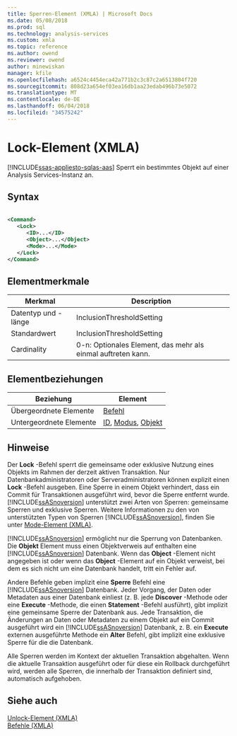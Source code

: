 ```yaml
---
title: Sperren-Element (XMLA) | Microsoft Docs
ms.date: 05/08/2018
ms.prod: sql
ms.technology: analysis-services
ms.custom: xmla
ms.topic: reference
ms.author: owend
ms.reviewer: owend
author: minewiskan
manager: kfile
ms.openlocfilehash: a6524c4454eca42a771b2c3c87c2a6513804f720
ms.sourcegitcommit: 808d23a654ef03ea16db1aa23edab496b73e5072
ms.translationtype: MT
ms.contentlocale: de-DE
ms.lasthandoff: 06/04/2018
ms.locfileid: "34575242"
---
```

# <a name="lock-element-xmla"></a>Lock-Element (XMLA)
[!INCLUDE[ssas-appliesto-sqlas-aas](../../../includes/ssas-appliesto-sqlas-aas.md)]
  Sperrt ein bestimmtes Objekt auf einer Analysis Services-Instanz an.  
  
## <a name="syntax"></a>Syntax  
  
```xml  
  
<Command>  
   <Lock>  
      <ID>...</ID>  
      <Object>...</Object>  
      <Mode>...</Mode>  
   </Lock>  
</Command>  
```  
  
## <a name="element-characteristics"></a>Elementmerkmale  
  
|Merkmal|Description|  
|--------------------|-----------------|  
|Datentyp und -länge|InclusionThresholdSetting|  
|Standardwert|InclusionThresholdSetting|  
|Cardinality|0-n: Optionales Element, das mehr als einmal auftreten kann.|  
  
## <a name="element-relationships"></a>Elementbeziehungen  
  
|Beziehung|Element|  
|------------------|-------------|  
|Übergeordnete Elemente|[Befehl](../../../analysis-services/xmla/xml-elements-properties/command-element-xmla.md)|  
|Untergeordnete Elemente|[ID](../../../analysis-services/xmla/xml-elements-properties/id-element-xmla.md), [Modus](../../../analysis-services/xmla/xml-elements-properties/mode-element-xmla.md), [Objekt](../../../analysis-services/xmla/xml-elements-properties/object-element-xmla.md)|  
  
## <a name="remarks"></a>Hinweise  
 Der **Lock** -Befehl sperrt die gemeinsame oder exklusive Nutzung eines Objekts im Rahmen der derzeit aktiven Transaktion. Nur Datenbankadministratoren oder Serveradministratoren können explizit einen **Lock** -Befehl ausgeben. Eine Sperre in einem Objekt verhindert, dass ein Commit für Transaktionen ausgeführt wird, bevor die Sperre entfernt wurde. [!INCLUDE[ssASnoversion](../../../includes/ssasnoversion-md.md)] unterstützt zwei Arten von Sperren: gemeinsame Sperren und exklusive Sperren. Weitere Informationen zu den von unterstützten Typen von Sperren [!INCLUDE[ssASnoversion](../../../includes/ssasnoversion-md.md)], finden Sie unter [Mode-Element &#40;XMLA&#41;](../../../analysis-services/xmla/xml-elements-properties/mode-element-xmla.md).  
  
 [!INCLUDE[ssASnoversion](../../../includes/ssasnoversion-md.md)] ermöglicht nur die Sperrung von Datenbanken. Die **Objekt** Element muss einen Objektverweis auf enthalten eine [!INCLUDE[ssASnoversion](../../../includes/ssasnoversion-md.md)] Datenbank. Wenn das **Object** -Element nicht angegeben ist oder wenn das **Object** -Element auf ein Objekt verweist, bei dem es sich nicht um eine Datenbank handelt, tritt ein Fehler auf.  
  
 Andere Befehle geben implizit eine **Sperre** Befehl eine [!INCLUDE[ssASnoversion](../../../includes/ssasnoversion-md.md)] Datenbank. Jeder Vorgang, der Daten oder Metadaten aus einer Datenbank einliest (z. B. jede **Discover** -Methode oder eine **Execute** -Methode, die einen **Statement** -Befehl ausführt), gibt implizit eine gemeinsame Sperre der Datenbank aus. Jede Transaktion, die Änderungen an Daten oder Metadaten zu einem Objekt auf ein Commit ausgeführt wird ein [!INCLUDE[ssASnoversion](../../../includes/ssasnoversion-md.md)] Datenbank, z. B. ein **Execute** externen ausgeführte Methode ein **Alter** Befehl, gibt implizit eine exklusive Sperre für die die Datenbank.  
  
 Alle Sperren werden im Kontext der aktuellen Transaktion abgehalten. Wenn die aktuelle Transaktion ausgeführt oder für diese ein Rollback durchgeführt wird, werden alle Sperren, die innerhalb der Transaktion definiert sind, automatisch aufgehoben.  
  
## <a name="see-also"></a>Siehe auch
 [Unlock-Element &#40;XMLA&#41;](../../../analysis-services/xmla/xml-elements-commands/unlock-element-xmla.md)   
 [Befehle &#40;XMLA&#41;](../../../analysis-services/xmla/xml-elements-commands/xml-elements-commands.md)  
  
  
